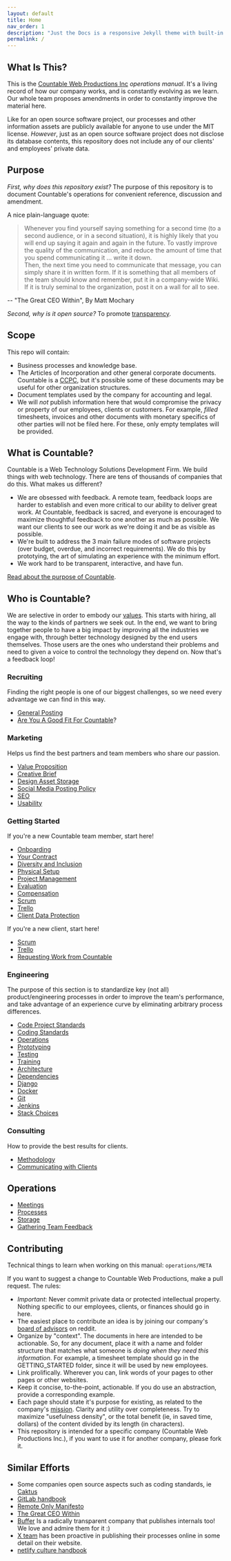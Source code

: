 ```yaml
---
layout: default
title: Home
nav_order: 1
description: "Just the Docs is a responsive Jekyll theme with built-in search that is easily customizable and hosted on GitHub Pages."
permalink: /
---
```



## What Is This?

This is the [Countable Web Productions Inc](http://countable.ca)
*operations manual*. It's a living record of how our company works, and
is constantly evolving as we learn. Our whole team proposes amendments
in order to constantly improve the material here.

Like for an open source software project, our processes and other
information assets are publicly available for anyone to use under the
MIT license. *However*, just as an open source software project does not
disclose its database contents, this repository does not include any of
our clients' and employees' private data.

## Purpose

*First, why does this repository exist?* The purpose of this repository
is to document Countable's operations for convenient reference,
discussion and amendment.

A nice plain-language quote:

> Whenever you find yourself saying something for a second time (to a
> second audience, or in a second situation), it is highly likely that
> you will end up saying it again and again in the future. To vastly
> improve the quality of the communication, and reduce the amount of
> time that you spend communicating it … write it down.  
> Then, the next time you need to communicate that message, you can
> simply share it in written form. If it is something that all members
> of the team should know and remember, put it in a company-wide Wiki.
> If it is truly seminal to the organization, post it on a wall for all
> to see.

\-- "The Great CEO Within", By Matt Mochary

*Second, why is it open source?* To promote
[transparency](https://countable-ops-manual.readthedocs.io/philosophy/PHILOSOPHY/#transparency-policy).

## Scope

This repo will contain:

  - Business processes and knowledge base.
  - The Articles of Incorporation and other general corporate documents.
    Countable is a
    [CCPC](http://www.cra-arc.gc.ca/E/pub/tp/it458r2/it458r2-e/),
    but it's possible some of these documents may be useful for other
    organization structures.
  - Document templates used by the company for accounting and legal.
  - We will *not* publish information here that would compromise the
    privacy or property of our employees, clients or customers. For
    example, *filled* timesheets, invoices and other documents with
    monetary specifics of other parties will not be filed here. For
    these, only empty templates will be provided.

## What is Countable?

Countable is a Web Technology Solutions Development Firm. We build
things with web technology. There are tens of thousands of companies
that do this. What makes us different?

  - We are obsessed with feedback. A remote team, feedback loops are
    harder to establish and even more critical to our ability to deliver
    great work. At Countable, feedback is sacred, and everyone is
    encouraged to maximize thoughtful feedback to one another as much as
    possible. We want our clients to see our work as we're doing it and
    be as visible as possible.
  - We're built to address the 3 main failure modes of software projects
    (over budget, overdue, and incorrect requirements). We do this by
    prototying, the art of simulating an experience with the minimum
    effort.
  - We work hard to be transparent, interactive, and have fun.

[Read about the purpose of
Countable](https://countable-ops-manual.readthedocs.io/philosophy/PHILOSOPHY/#basics-of-our-purpose-at-countable).

## Who is Countable?

We are selective in order to embody our
[values](https://countable-ops-manual.readthedocs.io/philosophy/PHILOSOPHY/#values).
This starts with hiring, all the way to the kinds of partners we seek
out. In the end, we want to bring together people to have a big impact
by improving all the industries we engage with, through better
technology designed by the end users themselves. Those users are the
ones who understand their problems and need to given a voice to control
the technology they depend on. Now that's a feedback loop\!

### Recruiting

Finding the right people is one of our biggest challenges, so we need
every advantage we can find in this way.

  - [General Posting](peopleops/recruiting/JOB_POSTINGS/)
  - [Are You A Good Fit For
    Countable](peopleops/recruiting/HIRING_FIT/)?

### Marketing

Helps us find the best partners and team members who share our passion.

  - [Value
    Proposition](https://countable-ops-manual.readthedocs.io/sales/SALES/#value-prop)
  - [Creative Brief](ux/UX/)
  - [Design Asset Storage](operations/FILE_STORAGE/)
  - [Social Media Posting Policy](ux/UX_GUIDELINES/)
  - [SEO](ux/UX_GUIDELINES/)
  - [Usability](ux/USABILITY_TESTING/)

### Getting Started

If you're a new Countable team member, start here\!

  - [Onboarding](peopleops/ONBOARDING_GUIDE/)
  - [Your Contract](peopleops/SUBCONTRACTOR_AGREEMENT/)
  - [Diversity and
    Inclusion](https://countable-ops-manual.readthedocs.io/peopleops/TEAM_NORMS/#diversity-and-inclusion-principles)
  - [Physical
    Setup](https://countable-ops-manual.readthedocs.io/peopleops/DOING_YOUR_JOB/#setting-up-your-desk)
  - [Project Management](operations/PROJECT_MANAGEMENT/)
  - [Evaluation](peopleops/EVALUATION/)
  - [Compensation](https://countable-ops-manual.readthedocs.io/peopleops/TEAM_NORMS/#compensation-strategy-principles)
  - [Scrum](operations/SCRUM/)
  - [Trello](operations/TRELLO/)
  - [Client Data
    Protection](https://countable-ops-manual.readthedocs.io/operations/CLIENTS/#client-data-protection)

If you're a new client, start here\!

  - [Scrum](operations/SCRUM/)
  - [Trello](operations/TRELLO/)
  - [Requesting Work from
    Countable](operations/CLIENT_WORK_REQUEST_INSTRUCTIONS/)

### Engineering

The purpose of this section is to standardize key (not all)
product/engineering processes in order to improve the team's
performance, and take advantage of an experience curve by eliminating
arbitrary process differences.

  - [Code Project Standards](programming/PROJECT_STANDARDS/)
  - [Coding Standards](programming/CODING_STANDARDS/)
  - [Operations](devops/DEVOPS/)
  - [Prototyping](programming/PROTOTYPING/)
  - [Testing](programming/TESTING/)
  - [Training](programming/TRAINING/)
  - [Architecture](programming/ARCHITECTURE/)
  - [Dependencies](programming/DEPENDENCIES/)
  - [Django](programming/DJANGO/)
  - [Docker](devops/DOCKER/)
  - [Git](programming/GIT/)
  - [Jenkins](https://countable-ops-manual.readthedocs.io/devops/DEVOPS/#id3)
  - [Stack
    Choices](https://countable-ops-manual.readthedocs.io/devops/DEVOPS/#stack-choices)

### Consulting

How to provide the best results for clients.

  - [Methodology](operations/OPERATIONS/)
  - [Communicating with Clients](operations/CLIENTS/)

## Operations

  - [Meetings](peopleops/MEETINGS/)
  - [Processes](operations/OPERATIONS/)
  - [Storage](operations/FILE_STORAGE/)
  - [Gathering Team
    Feedback](https://countable-ops-manual.readthedocs.io/peopleops/COMMUNICATIONS_CHARTER/#giving-feedback-to-teammates)

## Contributing

Technical things to learn when working on this manual: `operations/META`

If you want to suggest a change to Countable Web Productions, make a
pull request. The rules:

  - *Important*: Never commit private data or protected intellectual
    property. Nothing specific to our employees, clients, or finances
    should go in here.
  - The easiest place to contribute an idea is by joining our company's
    [board of advisors](https://www.reddit.com/r/countableweb) on
    reddit.
  - Organize by "context". The documents in here are intended to be
    actionable. So, for any document, place it with a name and folder
    structure that matches what someone is *doing when they need this
    information*. For example, a timesheet template should go in the
    GETTING\_STARTED folder, since it will be used by new employees.
  - Link prolifically. Wherever you can, link words of your pages to
    other pages or other websites.
  - Keep it concise, to-the-point, actionable. If you do use an
    abstraction, provide a corresponding example.
  - Each page should state it's purpose for existing, as related to the
    company's [mission](philosophy/PHILOSOPHY/). Clarity and
    utility over completeness. Try to maximize "usefulness density", or
    the total benefit (ie, in saved time, dollars) of the content
    divided by its length (in characters).
  - This repository is intended for a specific company (Countable Web
    Productions Inc.), if you want to use it for another company, please
    fork it.

## Similar Efforts

  - Some companies open source aspects such as coding standards, ie
    [Caktus](https://github.com/caktus/developer-documentation)
  - [GitLab handbook](https://about.gitlab.com/handbook/)
  - [Remote Only Manifesto](https://www.remoteonly.org/)
  - [The Great CEO
    Within](https://docs.google.com/document/d/1ZJZbv4J6FZ8Dnb0JuMhJxTnwl-dwqx5xl0s65DE3wO8/preview#)
  - [Buffer](https://open.buffer.com/) Is a radically transparent
    company that publishes internals too\! We love and admire them for
    it :)
  - [X team](https://x-team.com/remote-team-guide/) has been proactive
    in publishing their processes online in some detail on their
    website.
  - [netlify culture
    handbook](https://github.com/netlify/culture-handbook/blob/master/values)
